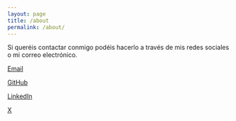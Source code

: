 ```yaml
---
layout: page
title: /about
permalink: /about/
---
```

Si queréis contactar conmigo podéis hacerlo a través de mis redes sociales o mi correo electrónico.

<a target="_blank" rel="noopener noreferrer" href="mailto:dvnielsalas@gmail.com">Email</a>

<a target="_blank" rel="noopener noreferrer" href="https://github.com/svlazz">GitHub<a/>

<a target="_blank" rel="noopener noreferrer" href="www.linkedin.com/in/dvnielsalas">LinkedIn<a/>

<a target="_blank" rel="noopener noreferrer" href="https://x.com/svlazz">X<a/>

